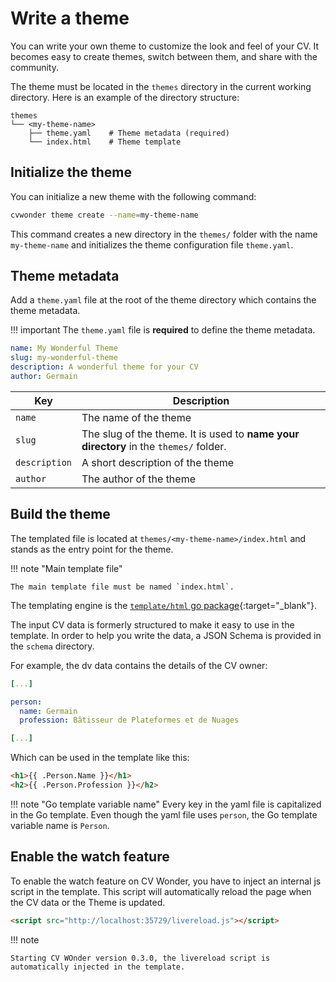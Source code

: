 # Write a theme

You can write your own theme to customize the look and feel of your CV. It becomes easy to create themes, switch between them, and share with the community.

The theme must be located in the `themes` directory in the current working directory. Here is an example of the directory structure:

```tree
themes
└── <my-theme-name>
    ├── theme.yaml    # Theme metadata (required)
    └── index.html    # Theme template
```

## Initialize the theme

You can initialize a new theme with the following command:

```bash
cvwonder theme create --name=my-theme-name
```

This command creates a new directory in the `themes/` folder with the name `my-theme-name` and initializes the theme configuration file `theme.yaml`.

## Theme metadata

Add a `theme.yaml` file at the root of the theme directory which contains the theme metadata.

!!! important
    The `theme.yaml` file is **required** to define the theme metadata.

```yaml
name: My Wonderful Theme
slug: my-wonderful-theme
description: A wonderful theme for your CV
author: Germain
```

| Key | Description |
|-----|-------------|
| `name` | The name of the theme |
| `slug` | The slug of the theme. It is used to **name your directory** in the `themes/` folder. |
| `description`| A short description of the theme |
| `author` | The author of the theme |

## Build the theme

The templated file is located at `themes/<my-theme-name>/index.html` and stands as the entry point for the theme.

!!! note "Main template file"

    The main template file must be named `index.html`.

The templating engine is the [`template/html` go package](https://pkg.go.dev/html/template){:target="_blank"}.

The input CV data is formerly structured to make it easy to use in the template. In order to help you write the data, a JSON Schema is provided in the `schema` directory.

For example, the dv data contains the details of the CV owner:

```yaml
[...]

person:
  name: Germain
  profession: Bâtisseur de Plateformes et de Nuages

[...]
```

Which can be used in the template like this:

```html
<h1>{{ .Person.Name }}</h1>
<h2>{{ .Person.Profession }}</h2>
```

!!! note "Go template variable name"
    Every key in the yaml file is capitalized in the Go template.
    Even though the yaml file uses `person`, the Go template variable name is `Person`.

## Enable the watch feature

To enable the watch feature on CV Wonder, you have to inject an internal js script in the template. This script will automatically reload the page when the CV data or the Theme is updated.

```html
<script src="http://localhost:35729/livereload.js"></script>
```

!!! note

    Starting CV WOnder version 0.3.0, the livereload script is automatically injected in the template.

